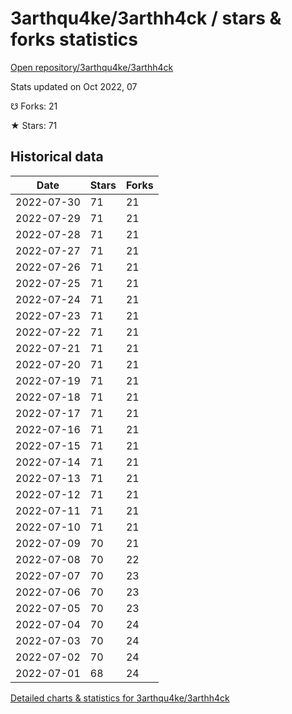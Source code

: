 # 3arthqu4ke/3arthh4ck / stars & forks statistics

[Open repository/3arthqu4ke/3arthh4ck](https://github.com/3arthqu4ke/3arthh4ck)

Stats updated on Oct 2022, 07

☋ Forks: 21

★ Stars: 71

## Historical data
| Date | Stars | Forks |
|------|-------|-------|
| 2022-07-30 | 71 | 21 | 
| 2022-07-29 | 71 | 21 | 
| 2022-07-28 | 71 | 21 | 
| 2022-07-27 | 71 | 21 | 
| 2022-07-26 | 71 | 21 | 
| 2022-07-25 | 71 | 21 | 
| 2022-07-24 | 71 | 21 | 
| 2022-07-23 | 71 | 21 | 
| 2022-07-22 | 71 | 21 | 
| 2022-07-21 | 71 | 21 | 
| 2022-07-20 | 71 | 21 | 
| 2022-07-19 | 71 | 21 | 
| 2022-07-18 | 71 | 21 | 
| 2022-07-17 | 71 | 21 | 
| 2022-07-16 | 71 | 21 | 
| 2022-07-15 | 71 | 21 | 
| 2022-07-14 | 71 | 21 | 
| 2022-07-13 | 71 | 21 | 
| 2022-07-12 | 71 | 21 | 
| 2022-07-11 | 71 | 21 | 
| 2022-07-10 | 71 | 21 | 
| 2022-07-09 | 70 | 21 | 
| 2022-07-08 | 70 | 22 | 
| 2022-07-07 | 70 | 23 | 
| 2022-07-06 | 70 | 23 | 
| 2022-07-05 | 70 | 23 | 
| 2022-07-04 | 70 | 24 | 
| 2022-07-03 | 70 | 24 | 
| 2022-07-02 | 70 | 24 | 
| 2022-07-01 | 68 | 24 | 


[Detailed charts & statistics for 3arthqu4ke/3arthh4ck](https://reviewgithub.com/rep/3arthqu4ke/3arthh4ck)

